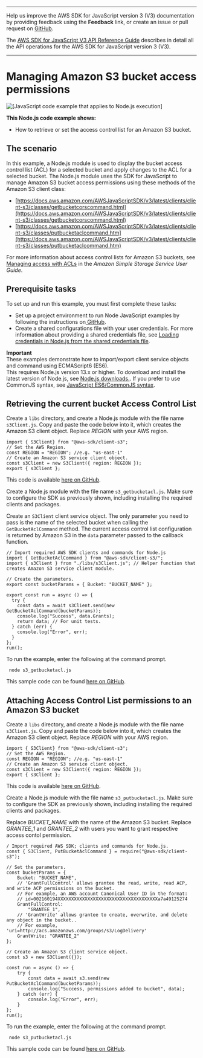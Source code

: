 --------

Help us improve the AWS SDK for JavaScript version 3 \(V3\) documentation by providing feedback using the **Feedback** link, or create an issue or pull request on [GitHub](https://github.com/awsdocs/aws-sdk-for-javascript-v3)\.

 The [AWS SDK for JavaScript V3 API Reference Guide](https://docs.aws.amazon.com/AWSJavaScriptSDK/v3/latest/index.html) describes in detail all the API operations for the AWS SDK for JavaScript version 3 \(V3\)\.

--------

# Managing Amazon S3 bucket access permissions<a name="s3-example-access-permissions"></a>

![\[JavaScript code example that applies to Node.js execution\]](http://docs.aws.amazon.com/sdk-for-javascript/v3/developer-guide/images/nodeicon.png)

**This Node\.js code example shows:**
+ How to retrieve or set the access control list for an Amazon S3 bucket\.

## The scenario<a name="s3-manage-bucket-access"></a>

In this example, a Node\.js module is used to display the bucket access control list \(ACL\) for a selected bucket and apply changes to the ACL for a selected bucket\. The Node\.js module uses the SDK for JavaScript to manage Amazon S3 bucket access permissions using these methods of the Amazon S3 client class:
+ [https://docs.aws.amazon.com/AWSJavaScriptSDK/v3/latest/clients/client-s3/classes/getbucketcorscommand.html](https://docs.aws.amazon.com/AWSJavaScriptSDK/v3/latest/clients/client-s3/classes/getbucketcorscommand.html)
+ [https://docs.aws.amazon.com/AWSJavaScriptSDK/v3/latest/clients/client-s3/classes/putbucketaclcommand.htm](https://docs.aws.amazon.com/AWSJavaScriptSDK/v3/latest/clients/client-s3/classes/putbucketaclcommand.htm)

For more information about access control lists for Amazon S3 buckets, see [ Managing access with ACLs](https://docs.aws.amazon.com/AmazonS3/latest/dev/S3_ACLs_UsingACLs.html) in the *Amazon Simple Storage Service User Guide*\.

## Prerequisite tasks<a name="s3-manage-bucket-access-prereqs"></a>

To set up and run this example, you must first complete these tasks:
+ Set up a project environment to run Node JavaScript examples by following the instructions on[ GitHub](https://github.com/awsdocs/aws-doc-sdk-examples/tree/master/javascriptv3/example_code/s3/README.md)\.
+ Create a shared configurations file with your user credentials\. For more information about providing a shared credentials file, see [Loading credentials in Node\.js from the shared credentials file](loading-node-credentials-shared.md)\.

**Important**  
These examples demonstrate how to import/export client service objects and command using ECMAScript6 \(ES6\)\.  
This requires Node\.js version 13\.x or higher\. To download and install the latest version of Node\.js, see [Node\.js downloads\.](https://nodejs.org/en/download)\.
If you prefer to use CommonJS syntax, see [JavaScript ES6/CommonJS syntax](sdk-example-javascript-syntax.md)\.

## Retrieving the current bucket Access Control List<a name="s3-example-access-permissions-get-acl"></a>

Create a `libs` directory, and create a Node\.js module with the file name `s3Client.js`\. Copy and paste the code below into it, which creates the Amazon S3 client object\. Replace *REGION* with your AWS region\.

```
import { S3Client} from "@aws-sdk/client-s3";
// Set the AWS Region.
const REGION = "REGION"; //e.g. "us-east-1"
// Create an Amazon S3 service client object.
const s3Client = new S3Client({ region: REGION });
export { s3Client };
```

This code is available [here on GitHub](https://github.com/awsdocs/aws-doc-sdk-examples/blob/master/javascriptv3/example_code/s3/src/libs/s3Client.js)\.

Create a Node\.js module with the file name `s3_getbucketacl.js`\. Make sure to configure the SDK as previously shown, including installing the required clients and packages\. 

Create an `S3Client` client service object\. The only parameter you need to pass is the name of the selected bucket when calling the `GetBucketAclCommand` method\. The current access control list configuration is returned by Amazon S3 in the `data` parameter passed to the callback function\.

```
// Import required AWS SDK clients and commands for Node.js
import { GetBucketAclCommand } from "@aws-sdk/client-s3/";
import { s3Client } from "./libs/s3Client.js"; // Helper function that creates Amazon S3 service client module.

// Create the parameters.
export const bucketParams = { Bucket: "BUCKET_NAME" };

export const run = async () => {
  try {
    const data = await s3Client.send(new GetBucketAclCommand(bucketParams));
    console.log("Success", data.Grants);
    return data; // For unit tests.
  } catch (err) {
    console.log("Error", err);
  }
};
run();
```

To run the example, enter the following at the command prompt\.

```
 node s3_getbucketacl.js 
```

This sample code can be found [here on GitHub](https://github.com/awsdocs/aws-doc-sdk-examples/blob/master/javascriptv3/example_code/s3/src/s3_getbucketacl.js)\.

## Attaching Access Control List permissions to an Amazon S3 bucket<a name="s3-example-access-permissions-put-acl"></a>

Create a `libs` directory, and create a Node\.js module with the file name `s3Client.js`\. Copy and paste the code below into it, which creates the Amazon S3 client object\. Replace *REGION* with your AWS region\.

```
import { S3Client} from "@aws-sdk/client-s3";
// Set the AWS Region.
const REGION = "REGION"; //e.g. "us-east-1"
// Create an Amazon S3 service client object.
const s3Client = new S3Client({ region: REGION });
export { s3Client };
```

This code is available [here on GitHub](https://github.com/awsdocs/aws-doc-sdk-examples/blob/master/javascriptv3/example_code/s3/src/libs/s3Client.js)\.

Create a Node\.js module with the file name `s3_putbucketacl.js`\. Make sure to configure the SDK as previously shown, including installing the required clients and packages\. 

Replace *BUCKET\_NAME* with the name of the Amazon S3 bucket\. Replace *GRANTEE\_1* and *GRANTEE\_2* with users you want to grant respective access contol permission\. 

```
/ Import required AWS SDK; clients and commands for Node.js.
const { S3Client, PutBucketAclCommand } = require("@aws-sdk/client-s3");

// Set the parameters. 
const bucketParams = {
    Bucket: "BUCKET_NAME",
    // 'GrantFullControl' allows grantee the read, write, read ACP, and write ACP permissions on the bucket.
    // For example, an AWS account Canonical User ID in the format:
    // id=002160194XXXXXXXXXXXXXXXXXXXXXXXXXXXXXXXXXXXXXa7a49125274
    GrantFullControl:
        "GRANTEE_1",
    // 'GrantWrite' allows grantee to create, overwrite, and delete any object in the bucket..
    // For example, 'uri=http://acs.amazonaws.com/groups/s3/LogDelivery'
    GrantWrite: "GRANTEE_2"
};

// Create an Amazon S3 client service object.
const s3 = new S3Client({});

const run = async () => {
    try {
        const data = await s3.send(new PutBucketAclCommand(bucketParams));
        console.log("Success, permissions added to bucket", data);
    } catch (err) {
        console.log("Error", err);
    }
};
run();
```

To run the example, enter the following at the command prompt\.

```
 node s3_putbucketacl.js 
```

This sample code can be found [here on GitHub](https://github.com/awsdocs/aws-doc-sdk-examples/blob/master/javascriptv3/example_code/s3/src/s3_putbucketacl.js)\.